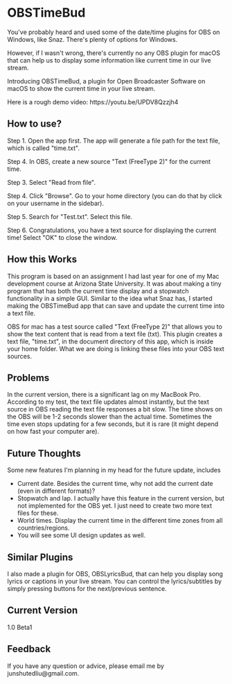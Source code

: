 # OBSTimeBud

<p>You've probably heard and used some of the date/time plugins for OBS on Windows, like Snaz. There's plenty of options for Windows.</p>
<p>However, if I wasn't wrong, there's currently no any OBS plugin for macOS that can help us to display some information like current time in our live stream.</p>
<p>Introducing OBSTimeBud, a plugin for Open Broadcaster Software on macOS to show the current time in your live stream.</p>
<p>Here is a rough demo video:
https://youtu.be/UPDV8Qzzjh4</p>

<h2>How to use?</h2>
<p>Step 1. Open the app first. The app will generate a file path for the text file, which is called "time.txt".</p>
<p>Step 4. In OBS, create a new source "Text (FreeType 2)" for the current time.</p>
<p>Step 3. Select "Read from file".</p>
<p>Step 4. Click "Browse". Go to your home directory (you can do that by click on your username in the sidebar).</p>
<p>Step 5. Search for "Test.txt". Select this file.</p>
<p>Step 6. Congratulations, you have a text source for displaying the current time! Select "OK" to close the window.</p>

<h2>How this Works</h2>
<p>This program is based on an assignment I had last year for one of my Mac development course at Arizona State University. It was about making a tiny program that has both the current time display and a stopwatch functionality in a simple GUI. Similar to the idea what Snaz has, I started making the OBSTimeBud app that can save and update the current time into a text file.</p>
<p>OBS for mac has a test source called "Text (FreeType 2)" that allows you to show the text content that is read from a text file (txt). This plugin creates a text file, "time.txt", in the document directory of this app, which is inside your home folder. What we are doing is linking these files into your OBS text sources.</p>

<h2>Problems</h2>
<p>In the current version, there is a significant lag on my MacBook Pro. According to my test, the text file updates almost instantly, but the text source in OBS reading the text file responses a bit slow. The time shows on the OBS will be 1-2 seconds slower than the actual time. Sometimes the time even stops updating for a few seconds, but it is rare (it might depend on how fast your computer are).</p>

<h2>Future Thoughts</h2>
<p>Some new features I'm planning in my head for the future update, includes</p>
<ul>
  <li>Current date. Besides the current time, why not add the current date (even in different formats)?</li>
  <li>Stopwatch and lap. I actually have this feature in the current version, but not implemented for the OBS yet. I just need to create two more text files for these.</li>
  <li>World times. Display the current time in the different time zones from all countries/regions.
  <li>You will see some UI design updates as well.</li>
</ul>
  
<h2>Similar Plugins</h2>
<p>I also made a plugin for OBS, OBSLyricsBud, that can help you display song lyrics or captions in your live stream. You can control the lyrics/subtitles by simply pressing buttons for the next/previous sentence.</p>

<h2>Current Version</h2>
<p>1.0 Beta1</p>

<h2>Feedback</h2>
<p>If you have any question or advice, please email me by junshutedliu@gmail.com.</p>
